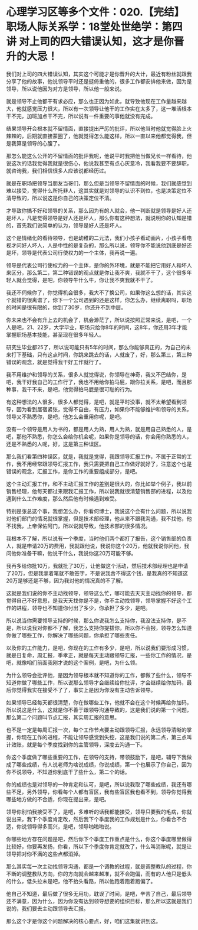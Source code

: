 # 心理学习区等多个文件：020.【完结】职场人际关系学：18堂处世绝学：第四讲  对上司的四大错误认知，这才是你晋升的大忌！

我们对上司的四大错误认知，其实这个可能才是你晋升的大计，最近有粉丝就跟我分享了他的故事，他说领导平时还是挺倚重他的，很多工作都安排他来做，因为是领导，所以说他因为对方是领导，所以他一般来说。

就是领导不止他都干有求必应，那么也正因为如此，就导致他现在工作量越来越大，他就感觉压力很大，所以有一次领导让他干的工作实在太多了，这一堆活根本干不完，加班加点干不完，所以说有一件重要的事他就没有完成。

结果领导开会根本就不留情面，直接提出严厉的批评，所以他当时他就觉得脸上火辣辣的，后期就直接蒙圈了，他就觉得怎么能这样，所以一直以来他都觉得我，但是我算是领导的心腹了。

那怎么能这么公开的不留情面的批评我呢，他说平时我把他当做兄长一样看待，他说这次的话我觉得我就是很伤心，他说我甚至有点心灰意冷，我看我要不要辞职，就咨询我，我们相信很多人应该说都经历过。

就是在职场把领导当朋友当哥们，那么但是当领导不留情面的时候，我们就感觉到难以接受，觉得什么所托非人，这其实就是对领导的认识不到位，也是决策定位不清导致的，所以说这是你自己的决策定位不清。

才导致你搞不好和领导的关系，那么因为有的人就会，他一判断就是领导是好人还是坏人，凡是觉得领导是好人还是坏人，那么你有这种想法，就说明你的认知是错的，首先我们说简单的认为，领导是好人还是坏人。

这个是情绪化的看待领导，也是幼稚的二元法，我们小孩子看动画片，小孩子看电视才问好人坏人，人是中性的是复杂的，那么所以说，领导你不能说他到底是好还是坏，领导是代表公司行使权力的一个主体，我再说一遍。

领导是代表公司行使权力的一个主体，是你的外环境，就是不能把它用好人和坏人来区分，那么第二，第二种错误的观点就是你让我不爽，我就不干了，这个很多年轻人就会觉得，是吧，你领导牛什么牛，你让我不爽我就不干了。

我还不伺候你了，你觉得机会很多，我大不了换公司，如果你这么想的话，其实这个就错的很离谱了，你下一个公司遇到的还是这样，你怎么办，继续离职吗，职场的时间是很有限的，你到了30岁，你还升不到中层。

你未来也不会有升上去的机会了，机会渺茫了，所以说按照正常来说，是吧，一个人是吧，21、22岁，大学毕业，职场只给你8年的时间，这8年，你还用3年才能掌握职场基本技能，甚至现在很多年轻人。

研究生毕业都25了，所以说可能只有5年的时间，那么你能够真正的，为自己的未来打下基础，只有这点时间，你跳来跳去的话，人就废了，好，那么第三，第三种错误的观念，就是觉得我干好工作就行了。

我不用维护和领导的关系，很多人就觉得说，你领导在神奇，我又不巴结你，是吧，我干好我自己的工作行了，我也不用给你拍马屁，跟你拉关系，是吧，而且那种事，我干不来，是吧，他觉得拍马屁是很可耻的行为。

有这种想法的人很多，很多人都觉得，是吧，就是平时没事，就不太希望看到领导，因为看到居宿紧张，觉得不自由，有压力，如果你不能够维护和领导的关系，领导又不熟悉你，是吧，他怎么会重用你呢，是吧。

没有一个领导是用人为书的，都是用人为熟，用人为熟，就是用自己熟悉的人，是吧，那他不熟悉，你怎么会给你机会呢，如果你是领导的话，你会用你熟悉的人，还是不熟悉的人呢，好，这是第三种误区。

那么我们看第四种误区，就是，我就是觉得，我跟领导汇报工作，不属于正常的工作，我不用经常跟领导汇报工作，我只需要把自己工作做好就好了，注意这个也是错误的观念，汇报工作，是你工作的重要组成部分，是吧。

这个主动汇报工作，和不主动汇报工作的差别是很大的，你比如举个例子，我以前销售经理，他每天都过来跟我汇报工作，所以说我就很清楚销售部的进程，以及他遇到什么工作难度，那么然后他有时候遇到难受。

特别是张总这个事，我想怎么办，你看何博士，我说这个会有什么问题，所以说我对他们部门的情况就很掌握，但是技术部经理，他从来不跟我沟通，我不找他，他不找我，上帝保佑阿门，所以说就导致，他技术部的很多情况。

我根本不了解，所以说有一个季度，当时他们两个都打了报告，这个销售部的负责人，就是申请20万的费用，我就跟他说，我说你这个20万，他就我说你问他，我问他你准备干嘛，他说干什么，我说你这20万可能不够。

我再多给你批10万，我就批了30万，让他做这个活动，然后技术部经理也是申请了20万，但是我拿着笔就不敢签字，不是说我舍不得这个钱，是我真的不知道这20万是够还是不够，因为我对他的情况真的不了解。

这就是我们说的你不主动找领导，领导这么忙，哪可能去天天主动找你的领导，都觉得自己不好意思，是我天天找你是不是，你不主动找领导，领导掌握不好这个工作的进程，领导也不知道你付出了多少，你承担了多少，是吧。

所以说当你需要领导支持的时候，那么你说我怎么支持你，我没法支持你，是不是，所以说我对你都不了解，我怎么支持你提拔你，所以你不会报，领导怎么知道你做了哪些工作，你解决了哪些问题，你承担了哪些责任。

以及你的工作能力，是吧，你现在的工作有多少，是吧，所以说我们要形成习惯，就是日复命，周汇报，季孝正，就是每天主动跟领导汇报，一些你工作的情况，是吧，就像咱们前面我刚才说的这个案例，是吧，为什么领。

为什么领导会批评他，是因为领导根本就不知道你的工作，都做了些什么，领导不知道你做了哪些工作，所以说那么领导才会继续给你批评，才会继续给你加码，最后你觉得我实在接受不了了，事实上是因为你没有主动告诉领导。

如果领导已经每天都很清楚，你在做哪些工作，他就不会在这个时候再给你加码，所以说这是什么，这就是你不善于跟领导沟通导致的，这是我们说的第一个问题，那么第二个问题叫节点汇报，其实周汇报的意思。

也不是一定是每周汇报一次，每个工作节点要主动跟领导汇报，永远领导清晰的掌握，你现在工作的进程，不能让领导感觉到失控，这是我们说的第二点，第三点叫计效账，就是每个季度找到你的主管领导，深度去沟通一下。

你这个季度做了哪些重要的工作，在领导的支持，带领鼓励下，是吧，辅导下我做成了哪些成绩，有人说老师为啥说成绩，你说成绩，第一个也展示了你自己，因为你不说领导，不知道你到底干了些什么，第二个的话。

你的成绩也是对领导的一种肯定和认可，是吧，所以说我取了哪些成绩，我还有哪些不足，另外领导，你看每个人都有盲区，我有些盲区我也看不到，领导你觉得我哪些地方做的不合适，你现在提出来，是吧。

领导你别怕我接受不了，是吧，多难听的话我都能接受，领导只要我的毛病，你就说出来，我下个季度肯定改，然后我下个季度我的工作规划是什么，你看合不合适，你说领导得多高兴，是吧，领导啪啪啪说。

你哪些地方存在问题是吧，然后你下个季度工作重点是什么，你这个季度哪里做得比较好，你要再发扬，你看，所以下个季度你肯定就改了，什么叫消账呢，就是让领导把对你不满的这些点都消掉。

那么其实每一次主动找领导沟通，都是一个调教的过程，就是调整教队的过程，你不断的调整教队方向，你的方向就会越来越准，就不会跑偏，而有的人他只是低头的什么，低头拉末是吧，他不抬头看路，所以他跑着跑着跑偏了。

他自己不知道，最后做了很多无用功，耽误了时间，是吧，辛苦了自己，最后领导还不满意，因为什么，因为你没有达到领导想要的组织目标，那么所以这就是我们说的，我们要去主动跟领导去汇报。

那么这个才是你这个问题解决的核心要点，好，咱们这集就讲到这。
